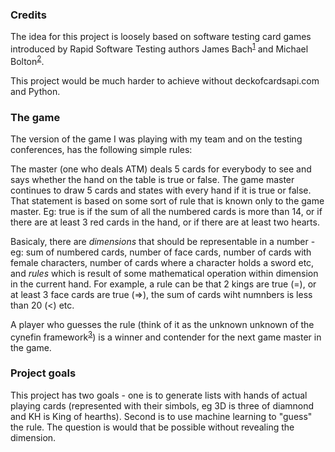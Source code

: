 ### Credits
The idea for this project is loosely based on software testing card games introduced by  Rapid Software Testing authors James Bach<sup>[1]</sup> and Michael Bolton<sup>[2]</sup>.

This project would be much harder to achieve without deckofcardsapi.com and Python.     

### The game
The version of the game I was playing with my team and on the testing conferences, has the following simple rules:

The  master (one who deals ATM) deals 5 cards for everybody to see and says whether the hand on the table is true or false. The game master continues to draw 5 cards and states with every hand if it is true or false. That statement is based on some sort of rule that is known only to the game master. Eg: true is if the sum of all the numbered cards is more than 14, or if there are at least 3 red cards in the hand, or if there are at least two hearts. 

Basicaly, there are _dimensions_ that should be representable in a number - eg: sum of numbered cards, number of face cards, number of cards with female characters, number of cards where a character holds a sword etc, and _rules_ which is result of some mathematical operation within dimension in the current hand. For example, a rule can be that 2 kings are true (=), or at least 3 face cards are true (=>), the sum of cards wiht numnbers is less than 20 (<) etc. 

A player who guesses the rule (think of it as the unknown unknown of the cynefin framework<sup>[3]</sup>) is a winner and contender for the next game master in the game.

### Project goals

This project has two goals - one is to generate lists with hands of actual playing cards (represented with their simbols, eg 3D is three of diamnond and KH is King of hearths). Second is to use machine learning to "guess" the rule. 
The question is would that be possible without revealing the dimension. 


[1]: http://blog.markpearl.co.za/assets/documents/exploratory-testing-with-playing-cards.pdf
[2]: http://www.bettertesting.co.uk/content/?p=438 
[3]: https://en.wikipedia.org/wiki/Cynefin_framework
 

